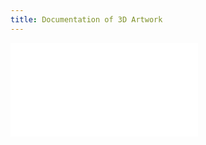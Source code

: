```yaml
---
title: Documentation of 3D Artwork
---
```


![Link to included file content](../../../../art-faq/how-to-document-3d-artwork.md)
